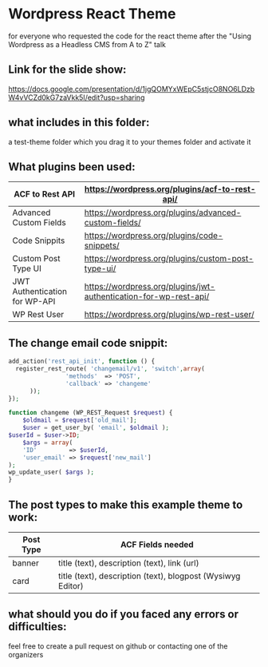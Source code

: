 # Wordpress React Theme

for everyone who requested the code for the react theme after the "Using Wordpress as a Headless CMS from A to Z" talk



## Link for the slide show:

https://docs.google.com/presentation/d/1jgQOMYxWEpC5stjcO8NO6LDzbW4vVCZd0kG7zaVkk5I/edit?usp=sharing



## what includes in this folder:

a test-theme folder which you drag it to your themes folder and activate it



## What plugins been used:

| ACF to Rest API               | https://wordpress.org/plugins/acf-to-rest-api/                    |
| ----------------------------- | ----------------------------------------------------------------- |
| Advanced Custom Fields        | https://wordpress.org/plugins/advanced-custom-fields/             |
| Code Snippits                 | https://wordpress.org/plugins/code-snippets/                      |
| Custom Post Type UI           | https://wordpress.org/plugins/custom-post-type-ui/                |
| JWT Authentication for WP-API | https://wordpress.org/plugins/jwt-authentication-for-wp-rest-api/ |
| WP Rest User                  | https://wordpress.org/plugins/wp-rest-user/                       |

## The change email code snippit:

```php
add_action('rest_api_init', function () {
  register_rest_route( 'changemail/v1', 'switch',array(
                'methods'  => 'POST',
                'callback' => 'changeme'
      ));
});

function changeme (WP_REST_Request $request) {
	$oldmail = $request['old_mail'];
	$user = get_user_by( 'email', $oldmail );
$userId = $user->ID;
	$args = array(
    'ID'         => $userId,
    'user_email' => $request['new_mail']
);
wp_update_user( $args );
}
```

## The post types to make this example theme to work:

| Post Type | ACF Fields needed                                           |
| --------- | ----------------------------------------------------------- |
| banner    | title (text), description (text), link (url)                |
| card      | title (text), description (text), blogpost (Wysiwyg Editor) |

## what should you do if you faced any errors or difficulties:

feel free to create a pull request on github or contacting one of the organizers 
